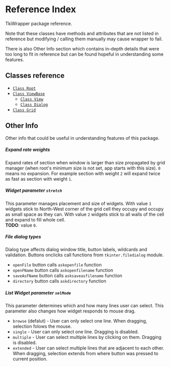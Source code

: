 # Reference Index
TkiWrapper package reference.

Note that these classes have methods and attributes that are
not listed in reference but
modifying / calling them manually may cause wrapper to fail.

There is also Other Info section which contains
in-depth details that were too long to fit in reference
but can be found hopeful in understanding some features.


## Classes reference
- [`Class Root`](reference/root.md)
- [`Class ViewBase`](reference/viewBase.md)
    - [`Class View`](reference/view.md)
    - [`Class Dialog`](reference/dialog.md)
- [`Class Grid`](reference/grid.md)


## Other Info
Other info that could be useful in understanding features of this package.

##### Expand rate weights
Expand rates of section when window is larger than size propagated
by grid manager (when root's minimum size is not set, app starts with this size).
`0` means no expansion.
For example section with weight `2` will expand twice as fast
as section with weight `1`.

##### Widget parameter `stretch`
This parameter manages placement and size of widgets.
With value `1` widgets stick to North-West corner of the grid cell they occupy
and occupy as small space as they can.
With value `2` widgets stick to all walls of the cell and expand to fill whole cell.  
**TODO**: value `0`.

##### File dialog types
Dialog type affects dialog window title, button labels, wildcards and validation.
Buttons onclicks call functions from `tkinter.filedialog` module.
- `openFile` button calls `askopenfile` function
- `openFName` button calls `askopenfilename` function
- `saveAsFName` button calls `asksaveasfilename` function
- `directory` button calls `askdirectory` function

##### List Widget parameter `selMode`
This parameter determines which and how many lines user can select.
This parameter also changes how widget responds to mouse drag.
- `browse` (defalut) - User can only select one line.
    When dragging, selection folows the mouse.
- `single` - User can only select one line. Dragging is disabled.
- `multiple` - User can select multiple lines by clicking on them.
    Dragging is disabled.
- `extended` - User can select multiple lines that are adjacent to each other.
    When dragging, selection extends from where button was pressed
    to current position.

